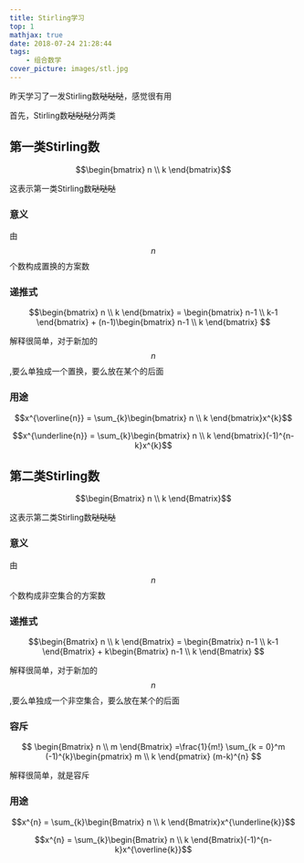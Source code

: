 ```yaml
---
title: Stirling学习
top: 1
mathjax: true
date: 2018-07-24 21:28:44
tags:
	- 组合数学
cover_picture: images/stl.jpg
---
```

昨天学习了一发Stirling数~~哒哒哒~~，感觉很有用

首先，Stirling数~~哒哒哒~~分两类

## 第一类Stirling数
$$\begin{bmatrix} n \\ k \end{bmatrix}$$

这表示第一类Stirling数~~哒哒哒~~

### 意义

由 $$n$$ 个数构成置换的方案数

### 递推式

$$\begin{bmatrix} n \\ k \end{bmatrix} = \begin{bmatrix} n-1 \\ k-1 \end{bmatrix} + (n-1)\begin{bmatrix} n-1 \\ k \end{bmatrix} $$

解释很简单，对于新加的$$n$$,要么单独成一个置换，要么放在某个的后面

### 用途

$$x^{\overline{n}} = \sum_{k}\begin{bmatrix} n \\ k \end{bmatrix}x^{k}$$

$$x^{\underline{n}} = \sum_{k}\begin{bmatrix} n \\ k \end{bmatrix}(-1)^{n-k}x^{k}$$

## 第二类Stirling数
$$\begin{Bmatrix} n \\ k \end{Bmatrix}$$

这表示第二类Stirling数~~哒哒哒~~

### 意义

由 $$n$$ 个数构成非空集合的方案数

### 递推式

$$\begin{Bmatrix} n \\ k \end{Bmatrix} = \begin{Bmatrix} n-1 \\ k-1 \end{Bmatrix} + k\begin{Bmatrix} n-1 \\ k \end{Bmatrix} $$

解释很简单，对于新加的$$n$$,要么单独成一个非空集合，要么放在某个的后面

### 容斥

$$
\begin{Bmatrix} n \\ m \end{Bmatrix} =\frac{1}{m!} \sum_{k = 0}^m (-1)^{k}\begin{pmatrix} m \\ k \end{pmatrix} (m-k)^{n} 
$$

解释很简单，就是容斥

### 用途

$$x^{n} = \sum_{k}\begin{Bmatrix} n \\ k \end{Bmatrix}x^{\underline{k}}$$

$$x^{n} = \sum_{k}\begin{Bmatrix} n \\ k \end{Bmatrix}(-1)^{n-k}x^{\overline{k}}$$
